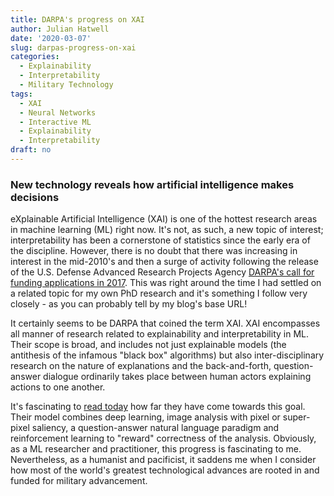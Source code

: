 ```yaml
---
title: DARPA's progress on XAI
author: Julian Hatwell
date: '2020-03-07'
slug: darpas-progress-on-xai
categories:
  - Explainability
  - Interpretability
  - Military Technology
tags:
  - XAI
  - Neural Networks
  - Interactive ML
  - Explainability
  - Interpretability
draft: no
---
```


### New technology reveals how artificial intelligence makes decisions

eXplainable Artificial Intelligence (XAI) is one of the hottest research areas in machine learning (ML) right now. It's not, as such, a new topic of interest; interpretability has been a cornerstone of statistics since the early era of the discipline. However, there is no doubt that there was increasing in interest in the mid-2010's and then a surge of activity following the release of the U.S. Defense Advanced Research Projects Agency [DARPA's call for funding applications in 2017](https://www.darpa.mil/attachments/XAIProgramUpdate.pdf). This was right around the time I had settled on a related topic for my own PhD research and it's something I follow very closely - as you can probably tell by my blog's base URL!

It certainly seems to be DARPA that coined the term XAI. XAI encompasses all manner of research related to explainability and interpretability in ML. Their scope is broad, and includes not just explainable models (the antithesis of the infamous "black box" algorithms) but also inter-disciplinary research on the nature of explanations and the back-and-forth, question-answer dialogue ordinarily takes place between human actors explaining actions to one another.

It's fascinating to [read today](https://www.raytheon.com/news/feature/trust-machine) how far they have come towards this goal. Their model combines deep learning, image analysis with pixel or super-pixel saliency, a question-answer natural language paradigm and reinforcement learning to "reward" correctness of the analysis. Obviously, as a ML researcher and practitioner, this progress is fascinating to me. Nevertheless, as a humanist and pacificist, it saddens me when I consider how most of the world's greatest technological advances are rooted in and funded for military advancement.